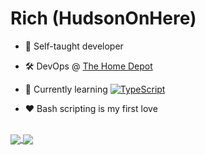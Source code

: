 # Rich (HudsonOnHere)

- 🧠 Self-taught developer

- 🛠 DevOps @ [The Home Depot](https://github.com/homedepot)

- 🌱 Currently learning [![TypeScript](https://img.shields.io/badge/%3C%2F%3E-TypeScript-%230074c1.svg)](http://www.typescriptlang.org/)

- ❤️ Bash scripting is my first love

<br>
<a href="https://github.com/hudsononhere">
  <img align="center" src="https://github-readme-stats.vercel.app/api?username=hudsononhere&count_private=true&show_icons=true&hide_rank=false&theme=react" />
</a>
<a href="https://github.com/HudsonOnHere?tab=repositories">
  <img align="center" src="https://github-readme-stats.vercel.app/api/top-langs/?username=hudsononhere&layout=donut&count_private=true&langs_count=10&theme=react" />
</a>
